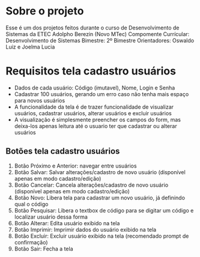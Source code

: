 # Sobre o projeto
Esse é um dos projetos feitos durante o curso de Desenvolvimento de Sistemas da ETEC Adolpho Berezin (Novo MTec)
Compomente Currícular: Desenvolvimento de Sistemas
Bimestre: 2º Bimestre
Orientadores: Oswaldo Luiz e Joelma Lucia

# Requisitos tela cadastro usuários
-   Dados de cada usuário: Código (imutavel), Nome, Login e Senha
-   Cadastrar 100 usuários, gerando um erro caso não tenha mais espaço para novos usuários
-   A funcionalidade da tela é de trazer funcionalidade de visualizar usuários, cadastrar usuários, alterar usuários e excluir usuários
-   A visualização é simplesmente preencher os campos do form, mas deixa-los apenas leitura até o usuario ter que cadastrar ou alterar usuários
## Botões tela cadastro usuários

1. Botão Próximo e Anterior: navegar entre usuários
2. Botão Salvar: Salvar alterações/cadastro de novo usuário (disponível apenas em modo cadastro/edição)
3. Botão Cancelar: Cancela alterações/cadastro de novo usuário (disponível apenas em modo cadastro/edição)
4. Botão Novo: Libera tela para cadastrar um novo usuário, já definindo qual o código
5. Botão Pesquisar: Libera o textbox de código para se digitar um código e localizar usuário dessa forma
6. Botão Alterar: Edita usuário exibido na tela
7. Botão Imprimir: Imprimir dados do usuário exibido na tela
8. Botão Excluir: Excluir usuário exibido na tela (recomendado prompt de confirmação)
9. Botão Sair: Fecha a tela
